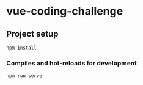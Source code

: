 # vue-coding-challenge

## Project setup
```
npm install
```

### Compiles and hot-reloads for development
```
npm run serve
```